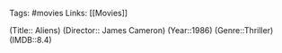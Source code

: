 Tags: #movies 
Links: [[Movies]]

(Title:: Aliens)
(Director:: James Cameron)
(Year::1986)
(Genre::Thriller)
(IMDB::8.4)










